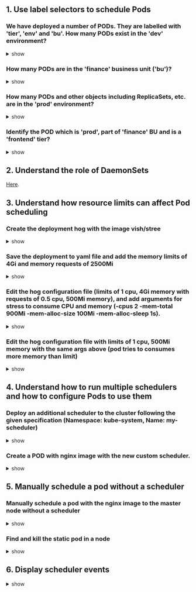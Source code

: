 ## 1. Use label selectors to schedule Pods

### We have deployed a number of PODs. They are labelled with 'tier', 'env' and 'bu'. How many PODs exist in the 'dev' environment?
<details><summary>show</summary>
<p>

```bash
kubectl get pod --selector=env=dev
```

</p>
</details>

### How many PODs are in the 'finance' business unit ('bu')?
<details><summary>show</summary>
<p>
  
```bash
kubectl get pod --selector=bu=finance
```

</p>
</details>

### How many PODs and other objects including ReplicaSets, etc. are in the 'prod' environment?
<details><summary>show</summary>
<p>
  
```bash
kubectl get all --selector=env=prod
```

</p>
</details>

### Identify the POD which is 'prod', part of 'finance' BU and is a 'frontend' tier?
<details><summary>show</summary>
<p>
  
```bash
kubectl get pod --selector=env=prod,bu=finance,tier=frontend
```

</p>
</details>


## 2. Understand the role of DaemonSets

[Here](https://github.com/kimdoanh89/CKA-exercises/blob/master/01_app_lifecycle_management.md#create-the-daemonset-with-nginx-image-update-the-ds-with-newer-version-of-the-nginx-server-change-the-updatestrategy-to-ondelete).

## 3. Understand how resource limits can affect Pod scheduling

### Create the deployment hog with the image vish/stree
<details><summary>show</summary>
<p>
  
```bash
kubectl create deployment hog --image vish/stress
```

</p>
</details>


### Save the deployment to yaml file and add the memory limits of 4Gi and memory requests of 2500Mi
<details><summary>show</summary>
<p>
  
```bash
kubectl get deployment hog -o yaml --export > hog.yaml
vi hog.yaml 
```
```yaml        
        imagePullPolicy: Always
        name: stress
        resources:
          limits:
            memory: "4Gi"
          requests:
            memory: "2500Mi"

```
```bash
kubectl replace -f hog.yaml
```

</p>
</details>

### Edit the hog configuration file (limits of 1 cpu, 4Gi memory with requests of 0.5 cpu, 500Mi memory), and add arguments for stress to consume CPU and memory (-cpus 2 -mem-total 900Mi -mem-alloc-size 100Mi -mem-alloc-sleep 1s). 
<details><summary>show</summary>
<p>
  
```bash
kubectl get deployment hog -o yaml --export > hog.yaml
vi hog.yaml 
```
```yaml        
        imagePullPolicy: Always
        name: stress
        resources:
          limits:
            cpu: "1"
            memory: "4Gi"
          requests:
            cpu: "0.5"
            memory: "2500Mi"
        args:
        - -cpus
        - "2"
        - -mem-total
        - "900Mi"
        - -mem-alloc-size
        - "100Mi"
        - -mem-alloc-sleep
        - "1s"
```
```bash
kubectl delete deployment hog
kubectl create -f hog.yaml
```
**When a pod tries to exceed the resource limits**
- In case of CPU, K8s throttles the CPU so that it does not go beyond the specified limit.
- In case of memory, a container can use more memory resources than its limit. If the pod tries to consume more memory than its limit constantly, the Pod will be terminated .

Using kubectl top pod, you can see that the hog pod consumes around 987m of CPU (~ 1vCPU = 1000m) even when the container tries to use 2 units of CPU with the command -cpus 2, and 929Mi of memory. 
```bash
kubectl top pod
```

</p>
</details>

### Edit the hog configuration file with limits of 1 cpu, 500Mi memory with the same args above (pod tries to consumes more memory than limit)

<details><summary>show</summary>
<p>

The pod will be terminated. It tries to restarts and will be terminated again and again.

</p>
</details>



## 4. Understand how to run multiple schedulers and how to configure Pods to use them

### Deploy an additional scheduler to the cluster following the given specification (Namespace: kube-system, Name: my-scheduler)
<details><summary>show</summary>
<p>

Use the manifest file used by kubeadm tool. Use a different port than the one used by the current one. Copy the kube-scheduler.yaml file from /etc/kubernetes/manifests/ folder.
```bash
sudo cp /etc/kubernetes/manifests/kube-scheduler.yaml my-custom-scheduler.yaml
```
Edit the my-custom-scheduler.yaml file, change leader-elect to false, then add --scheduler-name=my-scheduler in the command options:
```yaml
metadata:
  labels:
    component: kube-scheduler
    tier: control-plane
  name: my-scheduler
  namespace: kube-system
spec:
  containers:
  - command:
    - kube-scheduler
    - --bind-address=127.0.0.1
    - --kubeconfig=/etc/kubernetes/scheduler.conf
    - --leader-elect=false
    - --scheduler-name=my-scheduler
    image: k8s.gcr.io/kube-scheduler:v1.14.4
    name: my-scheduler

```

</p>
</details>

### Create a POD with nginx image with the new custom scheduler.
<details><summary>show</summary>
<p>

Use kubectl run with dry-run option to generate the nginx.yaml file, then edit the file:
```bash
kubectl run nginx --generator=run-pod/v1 --dry-run -o yaml > nginx.yaml
vi nginx.yaml
```
Adding the schedulerName: option in the spec:
```yaml
spec:
  containers:
  - image: nginx
    name: nginx
  schedulerName: my-scheduler
```
  
</p>
</details>



## 5. Manually schedule a pod without a scheduler
### Manually schedule a pod with the nginx image to the master node without a scheduler
<details><summary>show</summary>
<p>

Adding the nodeName field with the node you want to schedule the pod:
```yaml
apiVersion: v1
kind: Pod
metadata:
  name: nginx

spec:
  containers:
  - image: nginx
    name: nginx
  nodeName: master
```

**A quick note on editing PODs and Deployments**

**Edit a POD**

Remember, you CANNOT edit specifications of an existing POD other than the below.
- spec.containers[*].image
- spec.initContainers[*].image
- spec.activeDeadlineSeconds
- spec.tolerations

For example you cannot edit the environment variables, service accounts, resource limits of a running pod. But if you really want to, you have 2 options:

1. Run the kubectl edit pod <pod name> command.  This will open the pod specification in an editor (vi editor). Then edit the required properties. When you try to save it, you will be denied. This is because you are attempting to edit a field on the pod that is not editable. A copy of the file with your changes is saved in a temporary location as shown above. You can then delete the existing pod, then create a new pod with your changes using the temporary file by running the commands:
   ```bash
   kubectl delete pod webapp
   kubectl create -f /tmp/kubectl-edit-ccvrq.yaml
   ```
2. The second option is to extract the pod definition in YAML format to a file using the command, then make the changes to the exported file using an editor (vi editor). Then delete the existing pod and create a new pod with the edited file.
   ```bash
   kubectl get pod webapp -o yaml > my-new-pod.yaml
   vi my-new-pod.yaml
   kubectl delete pod webapp
   kubectl create -f my-new-pod.yaml
   ```
  
**Edit Deployments**

With Deployments you can easily edit any field/property of the POD template. Since the pod template is a child of the deployment specification,  with every change the deployment will automatically delete and create a new pod with the new changes. So if you are asked to edit a property of a POD part of a deployment you may do that simply by running the command
```bash
kubectl edit deployment my-deployment
```

</p>
</details>

### Find and kill the static pod in a node

<details><summary>show</summary>
<p>
  
Show the kubelet service.
```bash  
sudo systemctl cat kubelet.service
sudo systemctl status kubelet.service
```
find the --config option
```bash
Environment="KUBELET_KUBECONFIG_ARGS=--bootstrap-kubeconfig=/etc/kubernetes/bootstrap-kubelet.conf --kubeconfig=/etc/kubernetes/kubelet.conf"

Environment="KUBELET_CONFIG_ARGS=--config=/var/lib/kubelet/config.yaml"
```
Look in to the file /var/lib/kubelet/config.yaml, looking for staticPodPath
```bash
staticPodPath: /etc/just-to-mess-with-you
```

</p>
</details>

## 6. Display scheduler events
<details><summary>show</summary>
<p>
  
```bash
kubectl get events
kubectl -n kube-system logs my-custom-scheduler
```
  
</p>
</details>
 

